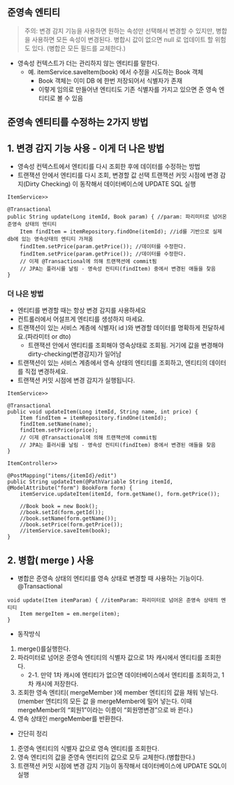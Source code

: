 ## 준영속 엔티티
> 주의: 변경 감지 기능을 사용하면 원하는 속성만 선택해서 변경할 수 있지만, 병합을 사용하면 모든 속성이 변경된다. 병합시 값이 없으면 null 로 업데이트 할 위험도 있다. (병합은 모든 필드를 교체한다.)

- 영속성 컨텍스트가 더는 관리하지 않는 엔티티를 말한다.
    - 예. itemService.saveItem(book) 에서 수정을 시도하는 Book 객체
        - Book 객체는 이미 DB 에 한번 저장되어서 식별자가 존재
        - 이렇게 임의로 만들어낸 엔티티도 기존 식별자를 가지고 있으면 준 영속 엔티티로 볼 수 있음
## 준영속 엔티티를 수정하는 2가지 방법 
## 1. 변경 감지 기능 사용 - 이게 더 나은 방법
- 영속성 컨텍스트에서 엔티티를 다시 조회한 후에 데이터를 수정하는 방법
- 트랜잭션 안에서 엔티티를 다시 조회, 변경할 값 선택 트랜잭션 커밋 시점에 변경 감지(Dirty Checking) 이 동작해서 데이터베이스에 UPDATE SQL 실행
```
ItemService>>

@Transactional
public String update(Long itemId, Book param) { //param: 파리미터로 넘어온 준영속 상태의 엔티티
    Item findItem = itemRepository.findOne(itemId); //id를 기반으로 실제 db에 있는 영속상태의 엔티티 가져옴
    findItem.setPrice(param.getPrice()); //데이터를 수정한다. 
    findItem.setPrice(param.getPrice()); //데이터를 수정한다. 
    // 이제 @Transactional에 의해 트랜잭션에 commit됨
    // JPA는 플러시를 날림 - 영속성 컨티티(findItem) 중에서 변경된 애들을 찾음
}
```

### 더 나은 방법
- 엔티티를 변경할 때는 항상 변경 감지를 사용하세요
- 컨트롤러에서 어설프게 엔티티를 생성하지 마세요.
- 트랜잭션이 있는 서비스 계층에 식별자( id )와 변경할 데이터를 명확하게 전달하세요.(파라미터 or dto)  
    - 트랜잭션 안에서 엔티티를 조회해야 영속상태로 조회됨. 거기에 값을 변경해야 dirty-checking(변경감지)가 일어남
- 트랜잭션이 있는 서비스 계층에서 영속 상태의 엔티티를 조회하고, 엔티티의 데이터를 직접 변경하세요. 
- 트랜잭션 커밋 시점에 변경 감지가 실행됩니다.

```
ItemService>>

@Transactional
public void updateItem(Long itemId, String name, int price) { 
    Item findItem = itemRepository.findOne(itemId); 
    findItem.setName(name);
    findItem.setPrice(price);
    // 이제 @Transactional에 의해 트랜잭션에 commit됨
    // JPA는 플러시를 날림 - 영속성 컨티티(findItem) 중에서 변경된 애들을 찾음
}
```
```
ItemController>>

@PostMapping("items/{itemId}/edit")
public String updateItem(@PathVariable String itemId, @ModelAttribute("form") BookForm form) {
    itemService.updateItem(itemId, form.getName(), form.getPrice());

    //Book book = new Book();
    //book.setId(form.getId());
    //book.setName(form.getName());
    //book.setPrice(form.getPrice());
    //itemService.saveItem(book);
}
```

## 2. 병합( merge ) 사용
- 병합은 준영속 상태의 엔티티를 영속 상태로 변경할 때 사용하는 기능이다. @Transactional
```
void update(Item itemParam) { //itemParam: 파리미터로 넘어온 준영속 상태의 엔티티 
    Item mergeItem = em.merge(item);
}
```
- 동작방식
1. merge()를실행한다.
2. 파라미터로 넘어온 준영속 엔티티의 식별자 값으로 1차 캐시에서 엔티티를 조회한다.
    - 2-1. 만약 1차 캐시에 엔티티가 없으면 데이터베이스에서 엔티티를 조회하고, 1차 캐시에 저장한다.
3. 조회한 영속 엔티티( mergeMember )에 member 엔티티의 값을 채워 넣는다. (member 엔티티의 모든 값
을 mergeMember에 밀어 넣는다. 이때 mergeMember의 “회원1”이라는 이름이 “회원명변경”으로 바
뀐다.)
4. 영속 상태인 mergeMember를 반환한다.
- 간단히 정리
1. 준영속 엔티티의 식별자 값으로 영속 엔티티를 조회한다.
2. 영속 엔티티의 값을 준영속 엔티티의 값으로 모두 교체한다.(병합한다.)
3. 트랜잭션 커밋 시점에 변경 감지 기능이 동작해서 데이터베이스에 UPDATE SQL이 실행

